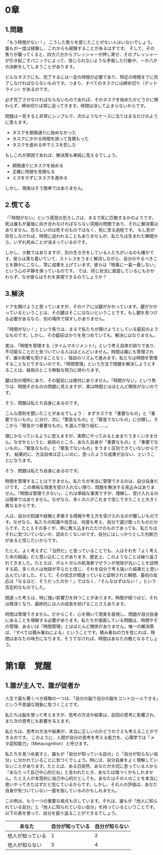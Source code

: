 
# 0章
## 1.問題

「もう時間がない！」
こうした焦りを感じたことがない人はいないでしょう。誰もが一度は経験し、これからも経験することがあるはずです。
そして、その焦りが襲ってくると、四方八方からプレッシャーが押し寄せ、そのプレッシャーが引き起こすパニックによって、信じられないような矛盾した行動や、一か八かの決断をしてしまうことがあります。

どんなタスクにも、完了するには一定の時間が必要であり、特定の時間までに完了しなければならないものです。つまり、すべてのタスクには締め切り（デッドライン）があるのです。

必ず完了させなければならないものであれば、そのタスクを始めたかどうかに関わらず、締め切りは常に迫ってきます。時間は決して止まらないからです。

問題は一見すると非常にシンプルで、次のようなケースに当てはまるだけのように思えます。

- タスクを期限通りに始めなかった
- タスクにかかる時間を誤って見積もった
- タスクを進める中でミスを犯した

もしこれが原因であれば、解決策も単純に見えるでしょう。

- 期限通りにタスクを始める
- 正確に時間を見積もる
- ミスをせずにタスクを進める

しかし、現実はそう簡単ではありません。

## 2.慌てる

「『時間がない』という感覚の恐ろしさは、まるで死に匹敵するかのようです。
死は誰もが最後に向き合わなければならない究極の問題であり、それに解決策はありません。恐ろしいのは死そのものではなく、死に至る過程です。
もし死が存在しなければ、時間に追われることもありませんが、私たちは生まれた瞬間から、いずれ死ぬことが決まっているのです。

しかし、少数ではありますが、別の生き方をしている人たちがいるのも確かです。彼らは落ち着いていて、ストレスをうまく解消しながら、自分のやるべきことを静かにこなし、常に成果を上げています。彼らは「物事に一喜一憂しない」という心の平静を保っているのです。
では、同じ状況に直面しているにもかかわらず、なぜ彼らはそれを実現できるのでしょうか？

## 3.解決

ドアを開けようと思っていますが、そのドアには鍵がかかっています。鍵がかかっているということは、その鍵はそこにはないということです。もし鍵を見つける必要があるなら、別の場所で探すしかありません。

「時間がない！」という焦りは、まるで私たちが開けようとしている錠前のようなものです。しかし、その錠前ばかりを見つめていても、解決にはなりません。

実は、「時間を管理する（タイムマネジメント）」という考え自体が誤りであり、不可能なことだと気づいている人はほとんどいません。時間は誰にも管理されず、誰の影響も受けることなく、独自のリズムで進みます。私たちは時間を管理することなどできないのです。「時間管理」という方法で問題を解決しようとすることは、結局のところ無駄な努力に終わります。

鍵は別の場所にあり、その錠前には絶対にありません。「時間がない」という焦りは、時間そのものの問題に見えますが、実は時間とはほとんど関係がないのです。

そう、問題は私たち自身にあるのです。

こんな原則を聞いたことがあるでしょう：
まずタスクを「重要なもの」と「重要でないもの」に分け、次に「緊急なもの」と「緊急でないもの」に分類し、そこから「緊急かつ重要なもの」を選んで取り組む……。

理にかなっているように思えますが、実際にやってみるとあまりうまくいきません。なぜかというと、結局のところ、あなた自身が「重要なもの」と「重要でないもの」、「緊急なもの」と「緊急でないもの」をうまく区別できていないからです。
結果的に、方法自体は正しいのに、思ったような成果が出ない、ということになります。

そう、問題は私たち自身にあるのです。

時間を管理することはできません。私たちが本当に管理できるのは、自分自身だけです。
この単純な現実を受け入れない限り、問題を解決する見込みはありません。「時間は管理できない」、これは単純な事実ですが、理解し、受け入れるのは簡単ではありません。なぜなら、多くの人がこれまで信じてきたことと大きく異なるからです。

人は、自分の知識や経験と矛盾する情報や考え方を受け入れるのが難しいものです。なぜなら、私たちの知識や信念は、何度も考え、自分で選び取ったものだからです。たとえその多くが、単に教え込まれただけのものであっても、私たちはそれに気づいていないか、認めたくないのです。自分にはしっかりとした判断力があると信じたいからです。

たとえ、よく考えずに「当然だ」と思っていることでも、人はそれを「よく考えた末の結論」だと思い込むことがあります。歴史上、このようなことは繰り返されてきました。たとえば、ポルトガルの航海者マゼランが地球が丸いことを証明する前、多くの人は地球が平らだと信じ、それを自分で考え抜いた結果だと思い込んでいました。そして、その信念が間違っていると証明された瞬間、最初の反応は「なるほど、そうだったのか！」ではなく、「そんなはずはない！」という否定的なものでした。

間違った考えは、特に強い影響力を持つことがあります。時間が経つほど、それは根深くなり、最終的には人の成長を妨げることさえあります。

時間は管理できません。だからこそ、心を開いて現実を直視し、問題が自分自身にあることを理解する必要があります。私たちが直面している問題は、時間やその管理、あるいは『時間管理』とはほとんど関係がありません。唯一の解決策は、『すべては積み重ねによる』ということです。積み重ねの力を信じれば、時間はあなたの味方になります。そうでなければ、時間はあなたの敵となるでしょう。

# 第1章　覚醒
## 1.誰が主人で、誰が従者か

人生で最も驚くべき経験の一つは、「自分の脳で自分の脳をコントロールできる」という不思議な現象に気づくことです。

私たちは脳を使って考えますが、思考の方法や結果は、前回の思考に影響され、また次の思考にも影響を与えます。

私たちは、思考の方法や結果が、本当に正しいのかどうかさえも考えることができるのです。
このように、人間が自分の思考を考える能力を、心理学では「メタ認知能力」（Metacognition）と呼びます。

私たちを見つめ直すと、誰もが「自分が知っている自分」と「自分が知らない自分」に分かれていることに気づくでしょう。時には、自分自身をよく理解していないことがあります。たとえば、ある日突然、あなたが大切に思っている人から「あなたって自己中心的だね」と言われたとき、あなたは傷つくかもしれません。たとえ人が本質的に自己中心的だとしても、あなたはその人のことを本当に思いやってきたはずだと信じているからです。しかし、その人の評価は、あなた自身が気づいていない一面を指しているのかもしれません。

この例は、もう一つの重要な視点も示しています。それは、誰もが「他人に知られている自分」と「他人に知られていない自分」を持っているということです。以下の表を使って、自分を振り返ることができるでしょう。

| あなた | 自分が知っている | 自分が知らない |
| ---- | ---- | ---- |
| 他人が知っている | 1 | 2 |
| 他人が知らない | 3 | 4 |
